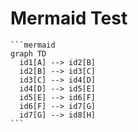 # Mermaid Test

    ```mermaid
    graph TD
      id1[A] --> id2[B]
      id2[B] --> id3[C]
      id3[C] --> id4[D]
      id4[D] --> id5[E]
      id5[E] --> id6[F]
      id6[F] --> id7[G]
      id7[G] --> id8[H]
    ```